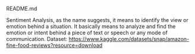 README.md


Sentiment Analysis, as the name suggests, it means to identify the view or emotion behind a situation. It basically means to analyze and find the emotion or intent behind a piece of text or speech or any mode of communication. Dataset: https://www.kaggle.com/datasets/snap/amazon-fine-food-reviews?resource=download
